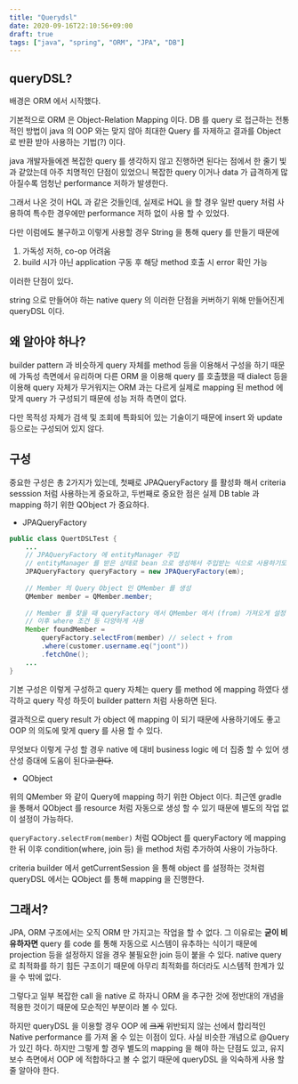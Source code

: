 ```yaml
---
title: "Querydsl"
date: 2020-09-16T22:10:56+09:00
draft: true
tags: ["java", "spring", "ORM", "JPA", "DB"]
---
```


## queryDSL?

배경은 ORM 에서 시작했다. 

기본적으로 ORM 은 Object-Relation Mapping 이다. DB 를 query 로 접근하는 전통적인 방법이
java 의 OOP 와는 맞지 않아 최대한 Query 를 자제하고 결과를 Object 로 반환 받아 사용하는 기법(?) 이다.

java 개발자들에겐 복잡한 query 를 생각하지 않고 진행하면 된다는 점에서 한 줄기 빛과 같았는데 아주 치명적인 단점이 있었으니
복잡한 query 이거나 data 가 급격하게 많아질수록 엄청난 performance 저하가 발생한다.

그래서 나온 것이 HQL 과 같은 것들인데, 실제로 HQL 을 할 경우 일반 query 처럼 사용하여 특수한 경우에만 performance 저하 없이 사용 할 수 있었다.

다만 이럼에도 불구하고 이렇게 사용할 경우 String 을 통해 query 를 만들기 때문에

1. 가독성 저하, co-op 어려움
2. build 시가 아닌 application 구동 후 해당 method 호출 시 error 확인 가능

이러한 단점이 있다.

string 으로 만들어야 하는 native query 의 이러한 단점을 커버하기 위해 만들어진게 queryDSL 이다.

## 왜 알아야 하나?

builder pattern 과 비슷하게 query 자체를 method 등을 이용해서 구성을 하기 때문에 가독성 측면에서 유리하며
다른 ORM 을 이용해 query 를 호출했을 때 dialect 등을 이용해 query 자체가 무거워지는 ORM 과는 다르게 실제로 mapping 된 method 에 맞게
query 가 구성되기 때문에 성능 저하 측면이 없다.

다만 목적성 자체가 검색 및 조회에 특화되어 있는 기술이기 때문에 insert 와 update 등으로는 구성되어 있지 않다.

## 구성

중요한 구성은 총 2가지가 있는데, 첫째로 JPAQueryFactory 를 활성화 해서 criteria sesssion 처럼 사용하는게 중요하고,
두번째로 중요한 점은 실제 DB table 과 mapping 하기 위한 QObject 가 중요하다.

- JPAQueryFactory

```java
public class QuertDSLTest {
    ...
    // JPAQueryFactory 에 entityManager 주입
    // entityManager 를 받은 상태로 bean 으로 생성해서 주입받는 식으로 사용하기도 한다.
    JPAQueryFactory queryFactory = new JPAQueryFactory(em);
    
    // Member 의 Query Object 인 QMember 를 생성
    QMember member = QMember.member;
    
    // Member 를 찾을 때 queryFactory 에서 QMember 에서 (from) 가져오게 설정
    // 이후 where 조건 등 다양하게 사용
    Member foundMember = 
        queryFactory.selectFrom(member) // select + from
        .where(customer.username.eq("joont"))
        .fetchOne();
    ...
}
```

기본 구성은 이렇게 구성하고 query 자체는 query 를 method 에 mapping 하였다 생각하고 query 작성 하듯이
builder pattern 처럼 사용하면 된다.

결과적으로 query result 가 object 에 mapping 이 되기 때문에 사용하기에도 좋고 OOP 의 의도에 맞게 query 를 사용 할 수 있다.

무엇보다 이렇게 구성 할 경우 native 에 대비 business logic 에 더 집중 할 수 있어 생산성 증대에 도움이 된다~~고 한다~~.

- QObject

위의 QMember 와 같이 Query에 mapping 하기 위한 Object 이다. 최근엔 gradle 을 통해서 QObject 를 resource 처럼 자동으로 생성 할 수 있기 때문에
별도의 작업 없이 설정이 가능하다.

`queryFactory.selectFrom(member)` 처럼 QObject 를 queryFactory 에 mapping 한 뒤 이후 condition(where, join 등) 을 method 처럼 추가하여
사용이 가능하다.

criteria builder 에서 getCurrentSession 을 통해 object 를 설정하는 것처럼 queryDSL 에서는 QObject 를 통해 mapping 을 진행한다. 

## 그래서?

JPA, ORM 구조에서는 오직 ORM 만 가지고는 작업을 할 수 없다. 그 이유로는 **굳이 비유하자면** query 를 code 를 통해 자동으로 시스템이 유추하는 식이기 때문에
projection 등을 설정하지 않을 경우 불필요한 join 등이 붙을 수 있다. native query 로 최적화를 하기 힘든 구조이기 때문에 아무리 최적화를 하더라도 시스템적 한계가 있을 수 밖에 없다.

그렇다고 일부 복잡한 call 을 native 로 하자니 ORM 을 추구한 것에 정반대의 개념을 적용한 것이기 때문에 모순적인 부분이라 볼 수 있다.

하지만 queryDSL 을 이용할 경우 OOP 에 ~~크게~~ 위반되지 않는 선에서 합리적인 Native performance 를 가져 올 수 있는 이점이 있다.
사실 비슷한 개념으로 @Query 가 있긴 하다. 하지만 그렇게 할 경우 별도의 mapping 을 해야 하는 단점도 있고, 유지보수 측면에서 OOP 에 적합하다고 볼 수 없기 때문에
queryDSL 을 익숙하게 사용 할 줄 알아야 한다.

